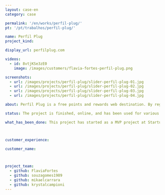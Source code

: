 ```yaml
---
layout: case-en
category: case

permalink: '/en/works/perfil-plug/'
pt: '/pt/trabalhos/perfil-plug/'

name: Perfil Plug
project_kind:

display_url: perfilplug.com

videos:
  - id: 8vtjKSe3zE0
    image: /images/customers/flavia-fortes-perfil-plug.png

screenshots:
  - url: /images/projects/perfil-plug/slider-perfil-plug-01.jpg
  - url: /images/projects/perfil-plug/slider-perfil-plug-02.jpg
  - url: /images/projects/perfil-plug/slider-perfil-plug-03.jpg
  - url: /images/projects/perfil-plug/slider-perfil-plug-04.jpg

about: Perfil Plug is a free points and rewards web destination. By registering, users win virtual currency that can be redeemed across popular local retailers.

status: The project is finished, online, and has been used for various users.

what_has_been_done: This project has started as a MVP project at Startup:DEV, and then continued development on HE:Help, so now it's finished. It's a good example of someone who launched his idea and chose to continue with us.



customer_experience:

customer_name:



project_team:
  - github: FlaviaFortes
  - github: souzagomes1989
  - github: mikaelcarrara
  - github: krystalcampioni
---
```

